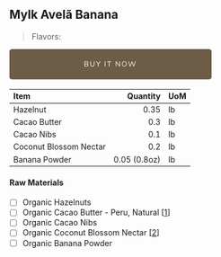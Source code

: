 ## Mylk Avelã Banana
> Flavors: 

[![Buy Now](/assets/images/buy-now.png "Buy Now")](https://shop.osocra.com/products/22012813)

| Item | Quantity | UoM  |
| :---     | ---:    | :--- |
| Hazelnut   | 0.35  | lb      |
| Cacao Butter   | 0.3   | lb    |
| Cacao Nibs  | 0.1   | lb    |
| Coconut Blossom Nectar   | 0.2 | lb      |
| Banana Powder   | 0.05 (0.8oz)      | lb      |

#### Raw Materials
- [ ] Organic Hazelnuts
- [ ] Organic Cacao Butter - Peru, Natural [[1](/vendors)]
- [ ] Organic Cacao Nibs
- [ ] Organic Coconut Blossom Nectar [[2](/vendors)]
- [ ] Organic Banana Powder
